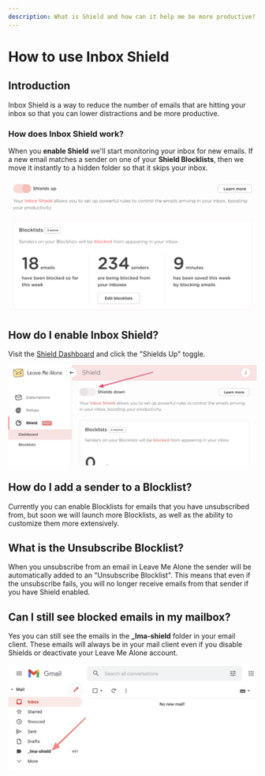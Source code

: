 ```yaml
---
description: What is Shield and how can it help me be more productive?
---
```


# How to use Inbox Shield

## Introduction

Inbox Shield is a way to reduce the number of emails that are hitting your inbox so that you can lower distractions and be more productive.

### How does Inbox Shield work?

When you **enable Shield** we'll start monitoring your inbox for new emails. If a new email matches a sender on one of your **Shield Blocklists**, then we move it instantly to a hidden folder so that it skips your inbox.

![The Shield dashboard](../.gitbook/assets/shield-unsub-blocklists.png)

## How do I enable Inbox Shield?

Visit the [Shield Dashboard](https://leavemealone.app/app/shield) and click the "Shields Up" toggle.

![](../.gitbook/assets/image%20%2842%29.png)

## How do I add a sender to a Blocklist?

Currently you can enable Blocklists for emails that you have unsubscribed from, but soon we will launch more Blocklists, as well as the ability to customize them more extensively.

## What is the Unsubscribe Blocklist?

When you unsubscribe from an email in Leave Me Alone the sender will be automatically added to an "Unsubscribe Blocklist". This means that even if the unsubscribe fails, you will no longer receive emails from that sender if you have Shield enabled.

## Can I still see blocked emails in my mailbox?

Yes you can still see the emails in the **\_lma-shield** folder in your email client. These emails will always be in your mail client even if you disable Shields or deactivate your Leave Me Alone account.

![Where to find emails blocked by Leave Me Alone Shield in Gmail.](../.gitbook/assets/shield-folder-in-gmail.png)











